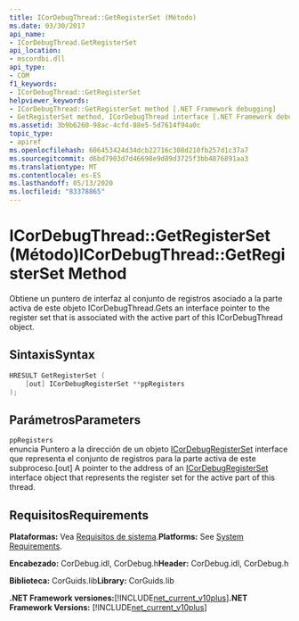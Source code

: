 ```yaml
---
title: ICorDebugThread::GetRegisterSet (Método)
ms.date: 03/30/2017
api_name:
- ICorDebugThread.GetRegisterSet
api_location:
- mscordbi.dll
api_type:
- COM
f1_keywords:
- ICorDebugThread::GetRegisterSet
helpviewer_keywords:
- ICorDebugThread::GetRegisterSet method [.NET Framework debugging]
- GetRegisterSet method, ICorDebugThread interface [.NET Framework debugging]
ms.assetid: 3b9b6260-98ac-4cfd-88e5-5d7614f94a0c
topic_type:
- apiref
ms.openlocfilehash: 606453424d34dcb22716c308d210fb257d1c37a7
ms.sourcegitcommit: d6bd7903d7d46698e9d89d3725f3bb4876891aa3
ms.translationtype: MT
ms.contentlocale: es-ES
ms.lasthandoff: 05/13/2020
ms.locfileid: "83378865"
---
```

# <a name="icordebugthreadgetregisterset-method"></a><span data-ttu-id="6328b-102">ICorDebugThread::GetRegisterSet (Método)</span><span class="sxs-lookup"><span data-stu-id="6328b-102">ICorDebugThread::GetRegisterSet Method</span></span>
<span data-ttu-id="6328b-103">Obtiene un puntero de interfaz al conjunto de registros asociado a la parte activa de este objeto ICorDebugThread.</span><span class="sxs-lookup"><span data-stu-id="6328b-103">Gets an interface pointer to the register set that is associated with the active part of this ICorDebugThread object.</span></span>  
  
## <a name="syntax"></a><span data-ttu-id="6328b-104">Sintaxis</span><span class="sxs-lookup"><span data-stu-id="6328b-104">Syntax</span></span>  
  
```cpp  
HRESULT GetRegisterSet (  
    [out] ICorDebugRegisterSet **ppRegisters  
);  
```  
  
## <a name="parameters"></a><span data-ttu-id="6328b-105">Parámetros</span><span class="sxs-lookup"><span data-stu-id="6328b-105">Parameters</span></span>  
 `ppRegisters`  
 <span data-ttu-id="6328b-106">enuncia Puntero a la dirección de un objeto [ICorDebugRegisterSet](icordebugregisterset-interface.md) interface que representa el conjunto de registros para la parte activa de este subproceso.</span><span class="sxs-lookup"><span data-stu-id="6328b-106">[out] A pointer to the address of an [ICorDebugRegisterSet](icordebugregisterset-interface.md) interface object that represents the register set for the active part of this thread.</span></span>  
  
## <a name="requirements"></a><span data-ttu-id="6328b-107">Requisitos</span><span class="sxs-lookup"><span data-stu-id="6328b-107">Requirements</span></span>  
 <span data-ttu-id="6328b-108">**Plataformas:** Vea [Requisitos de sistema](../../get-started/system-requirements.md).</span><span class="sxs-lookup"><span data-stu-id="6328b-108">**Platforms:** See [System Requirements](../../get-started/system-requirements.md).</span></span>  
  
 <span data-ttu-id="6328b-109">**Encabezado:** CorDebug.idl, CorDebug.h</span><span class="sxs-lookup"><span data-stu-id="6328b-109">**Header:** CorDebug.idl, CorDebug.h</span></span>  
  
 <span data-ttu-id="6328b-110">**Biblioteca:** CorGuids.lib</span><span class="sxs-lookup"><span data-stu-id="6328b-110">**Library:** CorGuids.lib</span></span>  
  
 <span data-ttu-id="6328b-111">**.NET Framework versiones:**[!INCLUDE[net_current_v10plus](../../../../includes/net-current-v10plus-md.md)]</span><span class="sxs-lookup"><span data-stu-id="6328b-111">**.NET Framework Versions:** [!INCLUDE[net_current_v10plus](../../../../includes/net-current-v10plus-md.md)]</span></span>
